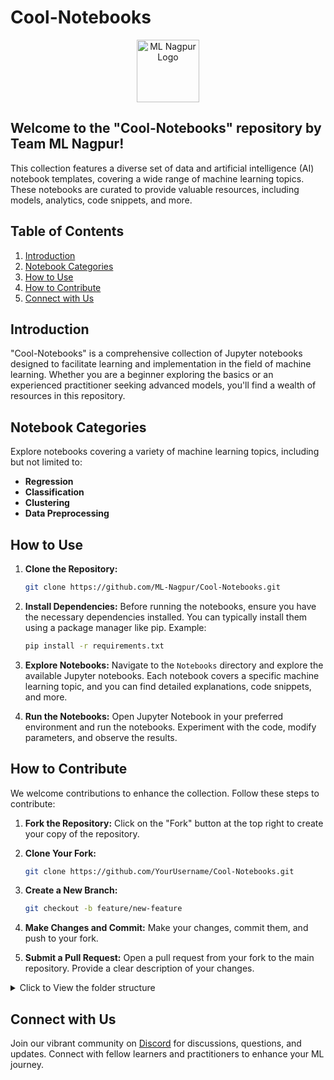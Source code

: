 # Cool-Notebooks

<p align="center"><img src="https://avatars.githubusercontent.com/u/142468240?s=400&u=9a340c3f66cca9b146fc035d39f3ab3fef26989a&v=4" alt="ML Nagpur Logo" width="auto" height="100" style="border-radius=20px;"></p>

## Welcome to the "Cool-Notebooks" repository by Team ML Nagpur! 

This collection features a diverse set of data and artificial intelligence (AI) notebook templates, covering a wide range of machine learning topics. These notebooks are curated to provide valuable resources, including models, analytics, code snippets, and more.

## Table of Contents

1. [Introduction](#introduction)
2. [Notebook Categories](#notebook-categories)
3. [How to Use](#how-to-use)
4. [How to Contribute](#how-to-contribute)
5. [Connect with Us](#connect-with-us)

## Introduction

"Cool-Notebooks" is a comprehensive collection of Jupyter notebooks designed to facilitate learning and implementation in the field of machine learning. Whether you are a beginner exploring the basics or an experienced practitioner seeking advanced models, you'll find a wealth of resources in this repository.

## Notebook Categories

Explore notebooks covering a variety of machine learning topics, including but not limited to:

- **Regression**
- **Classification**
- **Clustering**
- **Data Preprocessing**


## How to Use

1. **Clone the Repository:**
   ```bash
   git clone https://github.com/ML-Nagpur/Cool-Notebooks.git
   ```

2. **Install Dependencies:**
   Before running the notebooks, ensure you have the necessary dependencies installed. You can typically install them using a package manager like pip. Example:
   ```bash
   pip install -r requirements.txt
   ```

3. **Explore Notebooks:**
   Navigate to the `Notebooks` directory and explore the available Jupyter notebooks. Each notebook covers a specific machine learning topic, and you can find detailed explanations, code snippets, and more.

4. **Run the Notebooks:**
   Open Jupyter Notebook in your preferred environment and run the notebooks. Experiment with the code, modify parameters, and observe the results.

## How to Contribute

We welcome contributions to enhance the collection. Follow these steps to contribute:

1. **Fork the Repository:**
Click on the "Fork" button at the top right to create your copy of the repository.

2. **Clone Your Fork:**
   ```bash
   git clone https://github.com/YourUsername/Cool-Notebooks.git
   ```
3. **Create a New Branch:**
   ```bash
   git checkout -b feature/new-feature
   ```
4. **Make Changes and Commit:**
Make your changes, commit them, and push to your fork.

5. **Submit a Pull Request:**
Open a pull request from your fork to the main repository. Provide a clear description of your changes.

<details >
   <summary> Click to View the folder structure </summary>
# Cool-Notebooks

## Machine Learning Notebooks

### Computer Vision

- Face Detection
  - [Face_detection.py](https://github.com/ML-Nagpur/Cool-Notebooks/blob/main/Computer%20Vision/Face_Detection/Face_Detection.py)
  - [requirements.txt](https://github.com/ML-Nagpur/Cool-Notebooks/blob/main/Computer%20Vision/Face_Detection/requirements.txt)
- Hand_Tracking
  - [Hand_Tracking.py](https://github.com/ML-Nagpur/Cool-Notebooks/blob/main/Computer%20Vision/Hand_Tracking/Hand_Tracking.py)
  - [requirements.txt](https://github.com/ML-Nagpur/Cool-Notebooks/blob/main/Computer%20Vision/Hand_Tracking/requirements.txt)


### Deep Learning

- Convolutional Neural Networks (CNN)
  - [Convolution Neural Network for MNIST Handwritten Digits Classification.ipynb](https://github.com/ML-Nagpur/Cool-Notebooks/blob/main/Deep%20Learning/%20Convolutional%20Neural%20Networks%20(CNN)/Python/Convolution%20Neural%20Network%20for%20MNIST%20Handwritten%20Digits%20Classification.ipynb)
  - [Convolution Neural Network for MNIST Handwritten Digits Classification.py
](https://github.com/ML-Nagpur/Cool-Notebooks/blob/main/Deep%20Learning/%20Convolutional%20Neural%20Networks%20(CNN)/Python/Convolution%20Neural%20Network%20for%20MNIST%20Handwritten%20Digits%20Classification.py)
  - [convolutional_neural_network.ipynb
Latest](https://github.com/ML-Nagpur/Cool-Notebooks/blob/main/Deep%20Learning/%20Convolutional%20Neural%20Networks%20(CNN)/Python/convolutional_neural_network.ipynb)
  - [convolutional_neural_network.py](https://github.com/ML-Nagpur/Cool-Notebooks/blob/main/Deep%20Learning/%20Convolutional%20Neural%20Networks%20(CNN)/Python/convolutional_neural_network.py)
    
- Artificial Neural Networks (ANN)
  - Python
    - [.DS_Store](https://github.com/ML-Nagpur/Cool-Notebooks/blob/main/Deep%20Learning/Artificial%20Neural%20Networks%20(ANN)/Python/.DS_Store)
    - [Churn_Modelling.csv](https://github.com/ML-Nagpur/Cool-Notebooks/blob/main/Deep%20Learning/Artificial%20Neural%20Networks%20(ANN)/Python/Churn_Modelling.csv)
    - [artificial_neural_network.ipynb](https://github.com/ML-Nagpur/Cool-Notebooks/blob/main/Deep%20Learning/Artificial%20Neural%20Networks%20(ANN)/Python/artificial_neural_network.ipynb)
    - [artificial_neural_network.py](https://github.com/ML-Nagpur/Cool-Notebooks/blob/main/Deep%20Learning/Artificial%20Neural%20Networks%20(ANN)/Python/artificial_neural_network.py)
  - [.DS_Store](https://github.com/ML-Nagpur/Cool-Notebooks/blob/main/Deep%20Learning/Artificial%20Neural%20Networks%20(ANN)/.DS_Store)
  - [Stochastic_Gradient_Descent.png](https://github.com/ML-Nagpur/Cool-Notebooks/blob/main/Deep%20Learning/Artificial%20Neural%20Networks%20(ANN)/Stochastic_Gradient_Descent.png)
  
- Gated Recurrent Unit (GRU)
  - [Gated_Recurrent_Unit_(GRU).ipynb](https://github.com/ML-Nagpur/Cool-Notebooks/blob/main/Deep%20Learning/Gated%20Recurrent%20Unit%20(GRU)/Gated_Recurrent_Unit_(GRU).ipynb)
  - [Mastercard_stock_history.csv](https://github.com/ML-Nagpur/Cool-Notebooks/blob/main/Deep%20Learning/Gated%20Recurrent%20Unit%20(GRU)/Mastercard_stock_history.csv)
  - [gated_recurrent_unit_(gru).py](https://github.com/ML-Nagpur/Cool-Notebooks/blob/main/Deep%20Learning/Gated%20Recurrent%20Unit%20(GRU)/gated_recurrent_unit_(gru).py)
    
- Long Short Term Memory (LSTM)
  - [Long_Short_Term_Memory_(LSTM).ipynb](https://github.com/ML-Nagpur/Cool-Notebooks/blob/main/Deep%20Learning/Long%20Short%20Term%20Memory%20(LSTM)/Long_Short_Term_Memory_(LSTM).ipynb)
  - [Mastercard_stock_history.csv](https://github.com/ML-Nagpur/Cool-Notebooks/blob/main/Deep%20Learning/Long%20Short%20Term%20Memory%20(LSTM)/Mastercard_stock_history.csv)
  - [long_short_term_memory_(lstm).py](https://github.com/ML-Nagpur/Cool-Notebooks/blob/main/Deep%20Learning/Long%20Short%20Term%20Memory%20(LSTM)/long_short_term_memory_(lstm).py)
    
- Multi-layer perceptron (MLP)
  - [Multi_Layer_Perceptron_(MLP)_Model.ipynb](https://github.com/ML-Nagpur/Cool-Notebooks/blob/main/Deep%20Learning/Multi-layer%20perceptron%20(MLP)/Multi_Layer_Perceptron_(MLP)_Model.ipynb)
  - [multi_layer_perceptron_(mlp)_model.py](https://github.com/ML-Nagpur/Cool-Notebooks/blob/main/Deep%20Learning/Multi-layer%20perceptron%20(MLP)/multi_layer_perceptron_(mlp)_model.py)
    
- Recurrent Neural Networks (RNN)
  - [Recurrent_Neural_Networks_(RNN).ipynb](https://github.com/ML-Nagpur/Cool-Notebooks/blob/main/Deep%20Learning/Recurrent%20Neural%20Networks%20(RNN)/Recurrent_Neural_Networks_(RNN).ipynb)
  - [recurrent_neural_networks_(rnn).py](https://github.com/ML-Nagpur/Cool-Notebooks/blob/main/Deep%20Learning/Recurrent%20Neural%20Networks%20(RNN)/recurrent_neural_networks_(rnn).py)
    
- single-layer perceptron (SLP)
  - [single_layer_perceptron_(SLP)_Model.ipynb](https://github.com/ML-Nagpur/Cool-Notebooks/blob/main/Deep%20Learning/single-layer%20perceptron%20(SLP)/single_layer_perceptron_(SLP)_Model.ipynb)
  - [single_layer_perceptron_(slp)_model.py](https://github.com/ML-Nagpur/Cool-Notebooks/blob/main/Deep%20Learning/single-layer%20perceptron%20(SLP)/single_layer_perceptron_(slp)_model.py)
 
    ## Experimental Notebooks
    - Automated ML Classification Template
        - [AutomatedClassification.ipynb](https://github.com/ML-Nagpur/Cool-Notebooks/blob/main/Experimental%20Notebooks/Automated%20ML%20Classification%20Template/AutomatedClassification.ipynb)
    - Categorise-Data-From-Single-Feature-Using-NLTK-main
        - [All Sports Fitness and Outdoors.csv](https://github.com/ML-Nagpur/Cool-Notebooks/blob/main/Experimental%20Notebooks/Categorise-Data-From-Single-Feature-Using-NLTK-main/All%20Sports%20Fitness%20and%20Outdoors.csv)
        - [CategorisationOfData_.ipynb](https://github.com/ML-Nagpur/Cool-Notebooks/blob/main/Experimental%20Notebooks/Categorise-Data-From-Single-Feature-Using-NLTK-main/CategorisationOfData_.ipynb)
        - [README.md](https://github.com/ML-Nagpur/Cool-Notebooks/blob/main/Experimental%20Notebooks/Categorise-Data-From-Single-Feature-Using-NLTK-main/README.md)
        - [sports.csv](https://github.com/ML-Nagpur/Cool-Notebooks/blob/main/Experimental%20Notebooks/Categorise-Data-From-Single-Feature-Using-NLTK-main/sports.csv)
    - [.DS_Store](https://github.com/ML-Nagpur/Cool-Notebooks/blob/main/Experimental%20Notebooks/.DS_Store)

</details>

## Connect with Us

Join our vibrant community on [Discord](https://discord.gg/sJews9ERAK) for discussions, questions, and updates. Connect with fellow learners and practitioners to enhance your ML journey.
